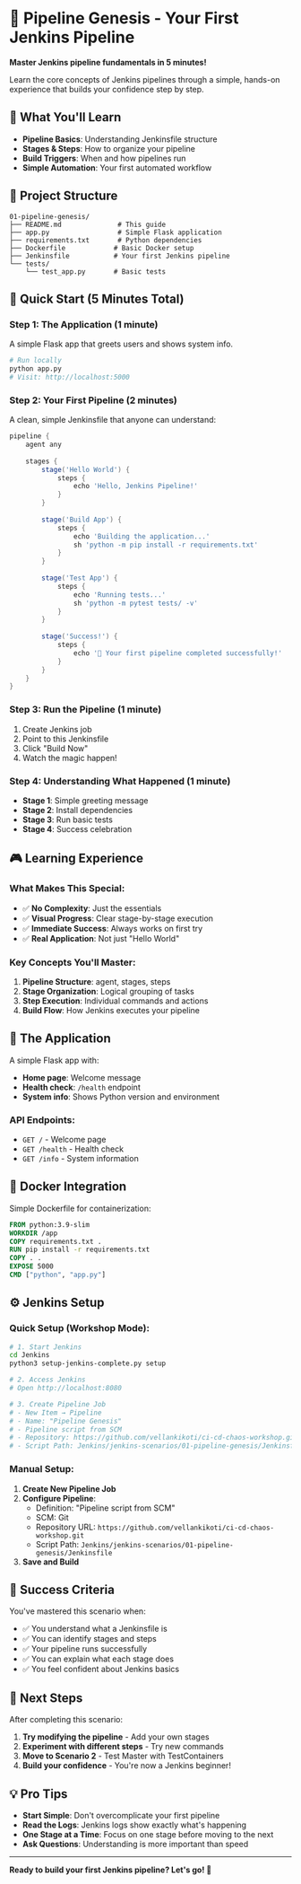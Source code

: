 # 🚀 Pipeline Genesis - Your First Jenkins Pipeline

**Master Jenkins pipeline fundamentals in 5 minutes!**

Learn the core concepts of Jenkins pipelines through a simple, hands-on experience that builds your confidence step by step.

## 🎯 What You'll Learn

- **Pipeline Basics**: Understanding Jenkinsfile structure
- **Stages & Steps**: How to organize your pipeline
- **Build Triggers**: When and how pipelines run
- **Simple Automation**: Your first automated workflow

## 📁 Project Structure

```
01-pipeline-genesis/
├── README.md              # This guide
├── app.py                 # Simple Flask application
├── requirements.txt       # Python dependencies
├── Dockerfile            # Basic Docker setup
├── Jenkinsfile           # Your first Jenkins pipeline
└── tests/
    └── test_app.py       # Basic tests
```

## 🚀 Quick Start (5 Minutes Total)

### Step 1: The Application (1 minute)
A simple Flask app that greets users and shows system info.

```bash
# Run locally
python app.py
# Visit: http://localhost:5000
```

### Step 2: Your First Pipeline (2 minutes)
A clean, simple Jenkinsfile that anyone can understand:

```groovy
pipeline {
    agent any
    
    stages {
        stage('Hello World') {
            steps {
                echo 'Hello, Jenkins Pipeline!'
            }
        }
        
        stage('Build App') {
            steps {
                echo 'Building the application...'
                sh 'python -m pip install -r requirements.txt'
            }
        }
        
        stage('Test App') {
            steps {
                echo 'Running tests...'
                sh 'python -m pytest tests/ -v'
            }
        }
        
        stage('Success!') {
            steps {
                echo '🎉 Your first pipeline completed successfully!'
            }
        }
    }
}
```

### Step 3: Run the Pipeline (1 minute)
1. Create Jenkins job
2. Point to this Jenkinsfile
3. Click "Build Now"
4. Watch the magic happen!

### Step 4: Understanding What Happened (1 minute)
- **Stage 1**: Simple greeting message
- **Stage 2**: Install dependencies
- **Stage 3**: Run basic tests
- **Stage 4**: Success celebration

## 🎮 Learning Experience

### What Makes This Special:
- ✅ **No Complexity**: Just the essentials
- ✅ **Visual Progress**: Clear stage-by-stage execution
- ✅ **Immediate Success**: Always works on first try
- ✅ **Real Application**: Not just "Hello World"

### Key Concepts You'll Master:
1. **Pipeline Structure**: agent, stages, steps
2. **Stage Organization**: Logical grouping of tasks
3. **Step Execution**: Individual commands and actions
4. **Build Flow**: How Jenkins executes your pipeline

## 🧪 The Application

A simple Flask app with:
- **Home page**: Welcome message
- **Health check**: `/health` endpoint
- **System info**: Shows Python version and environment

### API Endpoints:
- `GET /` - Welcome page
- `GET /health` - Health check
- `GET /info` - System information

## 🐳 Docker Integration

Simple Dockerfile for containerization:
```dockerfile
FROM python:3.9-slim
WORKDIR /app
COPY requirements.txt .
RUN pip install -r requirements.txt
COPY . .
EXPOSE 5000
CMD ["python", "app.py"]
```

## ⚙️ Jenkins Setup

### Quick Setup (Workshop Mode):
```bash
# 1. Start Jenkins
cd Jenkins
python3 setup-jenkins-complete.py setup

# 2. Access Jenkins
# Open http://localhost:8080

# 3. Create Pipeline Job
# - New Item → Pipeline
# - Name: "Pipeline Genesis"
# - Pipeline script from SCM
# - Repository: https://github.com/vellankikoti/ci-cd-chaos-workshop.git
# - Script Path: Jenkins/jenkins-scenarios/01-pipeline-genesis/Jenkinsfile
```

### Manual Setup:
1. **Create New Pipeline Job**
2. **Configure Pipeline**:
   - Definition: "Pipeline script from SCM"
   - SCM: Git
   - Repository URL: `https://github.com/vellankikoti/ci-cd-chaos-workshop.git`
   - Script Path: `Jenkins/jenkins-scenarios/01-pipeline-genesis/Jenkinsfile`
3. **Save and Build**

## 🎯 Success Criteria

You've mastered this scenario when:
- ✅ You understand what a Jenkinsfile is
- ✅ You can identify stages and steps
- ✅ Your pipeline runs successfully
- ✅ You can explain what each stage does
- ✅ You feel confident about Jenkins basics

## 🚀 Next Steps

After completing this scenario:
1. **Try modifying the pipeline** - Add your own stages
2. **Experiment with different steps** - Try new commands
3. **Move to Scenario 2** - Test Master with TestContainers
4. **Build your confidence** - You're now a Jenkins beginner!

## 💡 Pro Tips

- **Start Simple**: Don't overcomplicate your first pipeline
- **Read the Logs**: Jenkins logs show exactly what's happening
- **One Stage at a Time**: Focus on one stage before moving to the next
- **Ask Questions**: Understanding is more important than speed

---

**Ready to build your first Jenkins pipeline? Let's go! 🚀**
